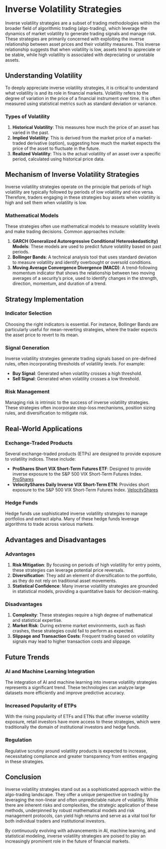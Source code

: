 # Inverse Volatility Strategies

Inverse volatility strategies are a subset of trading methodologies within the broader field of algorithmic trading (algo-trading), which leverage the dynamics of market volatility to generate trading signals and manage risk. These strategies are primarily concerned with exploiting the inverse relationship between asset prices and their volatility measures. This inverse relationship suggests that when volatility is low, assets tend to appreciate or be stable, while high volatility is associated with depreciating or unstable assets.

## Understanding Volatility

To deeply appreciate inverse volatility strategies, it is critical to understand what volatility is and its role in financial markets. Volatility refers to the degree of variation in the price of a financial instrument over time. It is often measured using statistical metrics such as standard deviation or variance.

### Types of Volatility

1. **Historical Volatility**: This measures how much the price of an asset has varied in the past.
2. **Implied Volatility**: This is derived from the market price of a market-traded derivative (option), suggesting how much the market expects the price of the asset to fluctuate in the future.
3. **Realized Volatility**: This is the actual volatility of an asset over a specific period, calculated using historical price data.

## Mechanism of Inverse Volatility Strategies

Inverse volatility strategies operate on the principle that periods of high volatility are typically followed by periods of low volatility and vice versa. Therefore, traders engaging in these strategies buy assets when volatility is high and sell them when volatility is low.

### Mathematical Models

These strategies often use mathematical models to measure volatility levels and make trading decisions. Common approaches include:

1. **GARCH (Generalized Autoregressive Conditional Heteroskedasticity) Models**: These models are used to predict future volatility based on past periods. 
2. **Bollinger Bands**: A technical analysis tool that uses standard deviation to measure volatility and identify overbought or oversold conditions.
3. **Moving Average Convergence Divergence (MACD)**: A trend-following momentum indicator that shows the relationship between two moving averages of a security’s price, used to identify changes in the strength, direction, momentum, and duration of a trend.

## Strategy Implementation

### Indicator Selection

Choosing the right indicators is essential. For instance, Bollinger Bands are particularly useful for mean-reverting strategies, where the trader expects the asset price to revert to its mean.

### Signal Generation

Inverse volatility strategies generate trading signals based on pre-defined rules, often incorporating thresholds of volatility levels. For example:
- **Buy Signal**: Generated when volatility crosses a high threshold.
- **Sell Signal**: Generated when volatility crosses a low threshold.

### Risk Management

Managing risk is intrinsic to the success of inverse volatility strategies. These strategies often incorporate stop-loss mechanisms, position sizing rules, and diversification to mitigate risk.

## Real-World Applications

### Exchange-Traded Products

Several exchange-traded products (ETPs) are designed to provide exposure to volatility indices. These include:
- **ProShares Short VIX Short-Term Futures ETF**: Designed to provide inverse exposure to the S&P 500 VIX Short-Term Futures Index.
  [ProShares](https://www.proshares.com/our-etfs/short-etfs/svxy.html)
- **VelocityShares Daily Inverse VIX Short-Term ETN**: Provides short exposure to the S&P 500 VIX Short-Term Futures Index.
  [VelocityShares](https://www.velocityshares.com/etns/product/vix/)

### Hedge Funds

Hedge funds use sophisticated inverse volatility strategies to manage portfolios and extract alpha. Many of these hedge funds leverage algorithms to trade across various markets.

## Advantages and Disadvantages

### Advantages

1. **Risk Mitigation**: By focusing on periods of high volatility for entry points, these strategies can leverage potential price reversals.
2. **Diversification**: They add an element of diversification to the portfolio, as they do not rely on traditional asset movements.
3. **Statistical Confidence**: Many inverse volatility strategies are grounded in statistical models, providing a quantitative basis for decision-making.

### Disadvantages

1. **Complexity**: These strategies require a high degree of mathematical and statistical expertise.
2. **Market Risk**: During extreme market environments, such as flash crashes, these strategies could fail to perform as expected.
3. **Slippage and Transaction Costs**: Frequent trading based on volatility signals may lead to higher transaction costs and slippage.

## Future Trends

### AI and Machine Learning Integration

The integration of AI and machine learning into inverse volatility strategies represents a significant trend. These technologies can analyze large datasets more efficiently and improve predictive accuracy.

### Increased Popularity of ETPs

With the rising popularity of ETFs and ETNs that offer inverse volatility exposure, retail investors have more access to these strategies, which were traditionally the domain of institutional investors and hedge funds.

### Regulation

Regulative scrutiny around volatility products is expected to increase, necessitating compliance and greater transparency from entities engaging in these strategies.

## Conclusion

Inverse volatility strategies stand out as a sophisticated approach within the algo-trading landscape. They offer a unique perspective on trading by leveraging the non-linear and often unpredictable nature of volatility. While there are inherent risks and complexities, the strategic application of these methods, underpinned by robust mathematical models and risk management protocols, can yield high returns and serve as a vital tool for both individual traders and institutional investors.

By continuously evolving with advancements in AI, machine learning, and statistical modeling, inverse volatility strategies are poised to play an increasingly prominent role in the future of financial markets.

